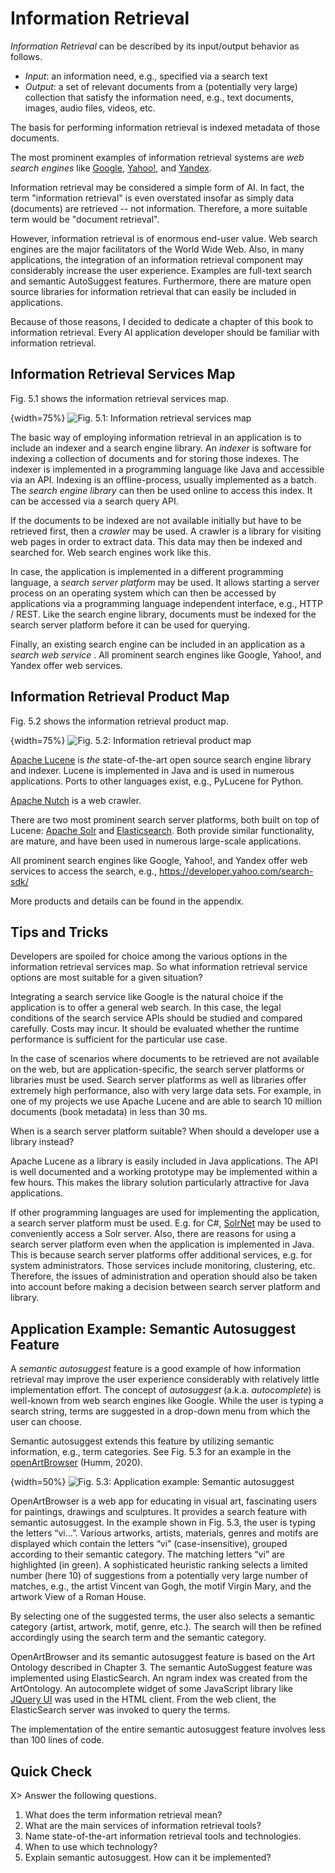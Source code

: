 
# Information Retrieval

*Information Retrieval* can be described by its input/output behavior as follows.

- *Input*: an information need, e.g., specified via a search text
- *Output*: a set of relevant documents from a (potentially very large) collection that satisfy the information need, e.g., text documents, images, audio files, videos, etc.

The basis for performing information retrieval is indexed metadata of those documents. 

The most prominent examples of information retrieval systems are *web search engines* like [Google](https://www.google.com), [Yahoo!](https://www.yahoo.com/), and [Yandex](https://www.yandex.com/). 

Information retrieval may be considered a simple form of AI. In fact, the term "information retrieval" is even overstated insofar as simply data (documents) are retrieved -- not information. Therefore, a more suitable term would be "document retrieval". 

However, information retrieval is of enormous end-user value. Web search engines are the major facilitators of the World Wide Web. Also, in many applications, the integration of an information retrieval component may considerably increase the user experience. Examples are full-text search and semantic AutoSuggest features. Furthermore, there are mature open source libraries for information retrieval that can easily be included in applications. 

Because of those reasons, I decided to dedicate a chapter of this book to information retrieval. Every AI application developer should be familiar with information retrieval. 



## Information Retrieval Services Map

Fig. 5.1 shows the information retrieval services map. 

{width=75%}
![Fig. 5.1: Information retrieval services map](images/Information_Retrieval_SM.png)


The basic way of employing information retrieval in an application is to include an indexer and a search engine library. An *indexer* is software for indexing a collection of documents and for storing those indexes. The indexer is implemented in a programming language like Java and accessible via an API. Indexing is an offline-process, usually implemented as a batch. The *search engine library* can then be used online to access this index. It can be accessed via a search query API. 

If the documents to be indexed are not available initially but have to be retrieved first, then a *crawler* may be used. A crawler is a library for visiting web pages in order to extract data. This data may then be indexed and searched for. Web search engines work like this.

In case, the application is implemented in a different programming language, a *search server platform* may be used. It allows starting a server process on an operating system which can then be accessed by applications via a programming language independent interface, e.g., HTTP / REST. Like the search engine library, documents must be indexed for the search server platform before it can be used for querying. 

Finally, an existing search engine can be included in an application as a *search web service* . All prominent search engines like Google, Yahoo!, and Yandex offer web services.


## Information Retrieval Product Map

Fig. 5.2 shows the information retrieval product map. 

{width=75%}
![Fig. 5.2: Information retrieval product map](images/Information_Retrieval_PM.png)

[Apache Lucene](https://lucene.apache.org/) is *the* state-of-the-art open source search engine library and indexer. Lucene is implemented in Java and is used in numerous applications. Ports to other languages exist, e.g., PyLucene for Python.

[Apache Nutch](http://nutch.apache.org/) is a web crawler.

There are two most prominent search server platforms, both built on top of Lucene: [Apache Solr](https://lucene.apache.org/solr/) and [Elasticsearch](https://www.elastic.co/products/elasticsearch). Both provide similar functionality, are mature, and have been used in numerous large-scale applications. 

All prominent search engines like Google, Yahoo!, and Yandex offer web services to access the search, e.g., https://developer.yahoo.com/search-sdk/ 

More products and details can be found in the appendix.


## Tips and Tricks

Developers are spoiled for choice among the various options in the information retrieval services map. 
So what information retrieval service options are most suitable for a given situation?

Integrating a search service like Google is the natural choice if the application is to offer a general web search. 
In this case, the legal conditions of the search service APIs should be studied and compared carefully. Costs may incur. It should be evaluated whether the runtime performance is sufficient for the particular use case.

In the case of scenarios where documents to be retrieved are not available on the web, but are application-specific, the search server platforms or libraries must be used.
Search server platforms as well as libraries offer extremely high performance, also with very large data sets. For example, in one of my projects we use Apache Lucene and are able to search 10 million documents (book metadata) in less than 30 ms. 

When is a search server platform suitable? When should a developer use a library instead?

Apache Lucene as a library is easily included in Java applications. The API is well documented and a working prototype may be implemented within a few hours. This makes the library solution particularly attractive for Java applications.

If other programming languages are used for implementing the application, a search server platform must be used. E.g. for C#, [SolrNet](https://github.com/mausch/SolrNet) may be used to conveniently access a Solr server. 
Also, there are reasons for using a search server platform even when the application is implemented in Java. This is because search server platforms offer additional services, e.g. for system administrators. Those services include monitoring, clustering, etc. Therefore, the issues of administration and operation should also be taken into account before making a decision between search server platform and library. 




## Application Example: Semantic Autosuggest Feature

A *semantic autosuggest* feature is a good example of how information retrieval may improve the user experience considerably with relatively little implementation effort.
The concept of *autosuggest* (a.k.a. *autocomplete*) is well-known from web search engines like Google. While the user is typing a search string, terms are suggested in a drop-down menu from which the user can choose.

Semantic autosuggest extends this feature by utilizing semantic information, e.g.,  term categories. 
See Fig. 5.3 for an example in the [openArtBrowser](https://openartbrowser.org) (Humm, 2020).

{width=50%}
![Fig. 5.3: Application example: Semantic autosuggest](images/Semantic_AutoSuggest.png)

OpenArtBrowser is a web app for educating in visual art, fascinating users for paintings, drawings and sculptures. It provides a search feature with semantic autosuggest. 
In the example shown in Fig. 5.3, the user is typing the letters “vi…”. Various artworks, artists, materials, genres and motifs are displayed which contain the letters “vi” (case-insensitive), grouped according to their semantic category. The matching letters “vi” are highlighted (in green). A sophisticated heuristic ranking selects a limited number (here 10) of suggestions from a potentially very large number of matches, e.g., the artist Vincent van Gogh, the motif Virgin Mary, and the artwork View of a Roman House. 
 
By selecting one of the suggested terms, the user also selects a semantic category (artist, artwork, motif, genre, etc.). The search will then be refined accordingly using the search term and the semantic category. 

OpenArtBrowser and its semantic autosuggest feature is based on the Art Ontology described in Chapter 3. 
The semantic AutoSuggest feature was implemented using ElasticSearch. An ngram index was created from the ArtOntology. An autocomplete widget of  some JavaScript library like [JQuery UI](https://jqueryui.com/autocomplete/)  was used in the HTML client. From the web client, the ElasticSearch server was invoked to query the terms.

The  implementation of the entire semantic autosuggest feature involves less than 100 lines of code. 





## Quick Check


X> Answer the following questions.

1. What does the term information retrieval mean?
1. What are the main services of information retrieval tools?
1. Name state-of-the-art information retrieval tools and technologies.
2. When to use which technology?
3. Explain semantic autosuggest. How can it be implemented?
